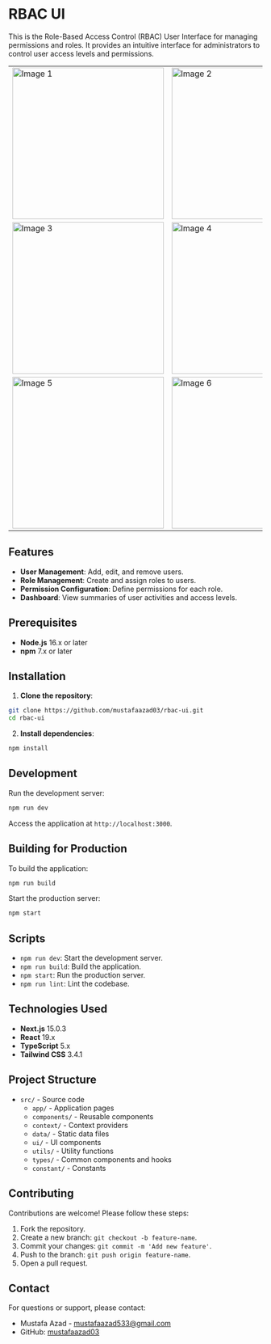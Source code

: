# RBAC UI

This is the Role-Based Access Control (RBAC) User Interface for managing permissions and roles. It provides an intuitive interface for administrators to control user access levels and permissions.

<p align="center">
  <table>
    <tr>
      <td><img src="https://github.com/user-attachments/assets/9d7160d8-8d6e-46ec-9d84-9f2f5af42273" alt="Image 1" width="300"></td>
      <td><img src="https://github.com/user-attachments/assets/2dc95ab4-de61-4a6a-922e-2ee86e265b24" alt="Image 2" width="300"></td>
      <td><img src="https://github.com/user-attachments/assets/5c592453-e9b8-4993-b4fd-0452bfbc9fbe" alt="Image 2" width="300"></td>
    </tr>
    <tr>
      <td><img src="https://github.com/user-attachments/assets/e2c88a6b-a971-4296-a003-521e530cca08" alt="Image 3" width="300"></td>
      <td><img src="https://github.com/user-attachments/assets/01e57816-fd4e-46b6-8606-4aab71955dc0" alt="Image 4" width="300"></td>
      <td><img src="https://github.com/user-attachments/assets/01e57816-fd4e-46b6-8606-4aab71955dc0" alt="Image 4" width="300"></td>
    </tr>
    <tr>
      <td><img src="https://github.com/user-attachments/assets/1441f06e-3c57-431d-988e-6928dc85afb5" alt="Image 5" width="300"></td>
      <td><img src="https://github.com/user-attachments/assets/c2386082-273e-45ca-b395-a598318c486b" alt="Image 6" width="300"></td>
      <td><img src="https://github.com/user-attachments/assets/40b135d6-7e61-497d-8e47-c3e8ef009a3a" alt="Image 6" width="300"></td>
    </tr>
  </table>
</p>


## Features

- **User Management**: Add, edit, and remove users.
- **Role Management**: Create and assign roles to users.
- **Permission Configuration**: Define permissions for each role.
- **Dashboard**: View summaries of user activities and access levels.

## Prerequisites

- **Node.js** 16.x or later
- **npm** 7.x or later

## Installation

1. **Clone the repository**:

  ```bash
  git clone https://github.com/mustafaazad03/rbac-ui.git
  cd rbac-ui
  ```

2. **Install dependencies**:

  ```bash
  npm install
  ```

## Development

Run the development server:

```bash
npm run dev
```

Access the application at `http://localhost:3000`.

## Building for Production

To build the application:

```bash
npm run build
```

Start the production server:

```bash
npm start
```

## Scripts

- `npm run dev`: Start the development server.
- `npm run build`: Build the application.
- `npm start`: Run the production server.
- `npm run lint`: Lint the codebase.

## Technologies Used

- **Next.js** 15.0.3
- **React** 19.x
- **TypeScript** 5.x
- **Tailwind CSS** 3.4.1

## Project Structure

- `src/` - Source code
  - `app/` - Application pages
  - `components/` - Reusable components
  - `context/` - Context providers
  - `data/` - Static data files
  - `ui/` - UI components
  - `utils/` - Utility functions
  - `types/` - Common components and hooks
  - `constant/` - Constants

## Contributing

Contributions are welcome! Please follow these steps:

1. Fork the repository.
2. Create a new branch: `git checkout -b feature-name`.
3. Commit your changes: `git commit -m 'Add new feature'`.
4. Push to the branch: `git push origin feature-name`.
5. Open a pull request.

## Contact

For questions or support, please contact:

- Mustafa Azad - [mustafaazad533@gmail.com](mailto:mustafaazad533@gmail.com)
- GitHub: [mustafaazad03](https://github.com/mustafaazad03)
